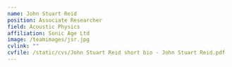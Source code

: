 ```yaml
---
name: John Stuart Reid
position: Associate Researcher
field: Acoustic Physics
affiliation: Sonic Age Ltd
image: /teamimages/jsr.jpg
cvlink: ""
cvfile: /static/cvs/John Stuart Reid short bio - John Stuart Reid.pdf
---
```

